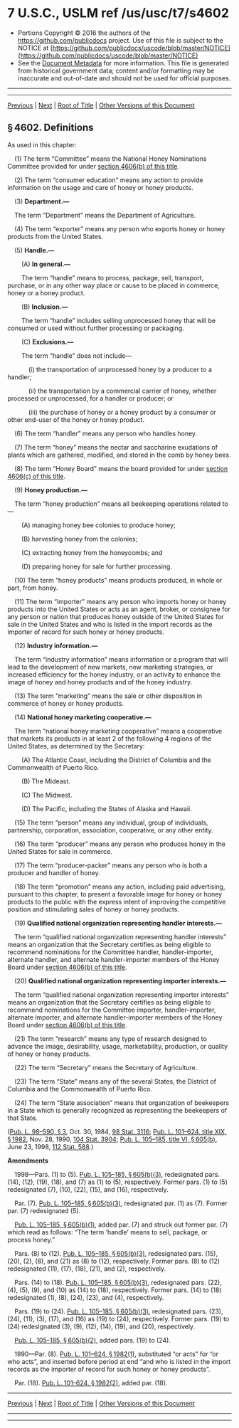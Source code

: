 ---
---

# 7 U.S.C., USLM ref /us/usc/t7/s4602

* Portions Copyright © 2016 the authors of the https://github.com/publicdocs project.
  Use of this file is subject to the NOTICE at [https://github.com/publicdocs/uscode/blob/master/NOTICE](https://github.com/publicdocs/uscode/blob/master/NOTICE)
* See the [Document Metadata](././../../../..//README.md) for more information.
  This file is generated from historical government data; content and/or formatting may be inaccurate and out-of-date and should not be used for official purposes.

----------
----------

[Previous](./../../../..//us/usc/t7/ch77/m__us_usc_t7_s4601.md) | [Next](./../../../..//us/usc/t7/ch77/m__us_usc_t7_s4603.md) | [Root of Title](./../../../../) | [Other Versions of this Document](https://publicdocs.github.io/go/links?ns=uslm&ref=%2Fus%2Fusc%2Ft7%2Fs4602)

## § 4602. Definitions

As used in this chapter:

    (1) The term “Committee” means the National Honey Nominations Committee provided for under [section 4606(b) of this title][/us/usc/t7/s4606/b].

    (2) The term “consumer education” means any action to provide information on the usage and care of honey or honey products.

    (3) __Department.—__ 

    The term “Department” means the Department of Agriculture.

    (4) The term “exporter” means any person who exports honey or honey products from the United States.

    (5) __Handle.—__ 

        (A) __In general.—__ 

        The term “handle” means to process, package, sell, transport, purchase, or in any other way place or cause to be placed in commerce, honey or a honey product.

        (B) __Inclusion.—__ 

        The term “handle” includes selling unprocessed honey that will be consumed or used without further processing or packaging.

        (C) __Exclusions.—__ 

        The term “handle” does not include—

            (i) the transportation of unprocessed honey by a producer to a handler;

            (ii) the transportation by a commercial carrier of honey, whether processed or unprocessed, for a handler or producer; or

            (iii) the purchase of honey or a honey product by a consumer or other end-user of the honey or honey product.

    (6) The term “handler” means any person who handles honey.

    (7) The term “honey” means the nectar and saccharine exudations of plants which are gathered, modified, and stored in the comb by honey bees.

    (8) The term “Honey Board” means the board provided for under [section 4606(c) of this title][/us/usc/t7/s4606/c].

    (9) __Honey production.—__ 

    The term “honey production” means all beekeeping operations related to—

        (A) managing honey bee colonies to produce honey;

        (B) harvesting honey from the colonies;

        (C) extracting honey from the honeycombs; and

        (D) preparing honey for sale for further processing.

    (10) The term “honey products” means products produced, in whole or part, from honey.

    (11) The term “importer” means any person who imports honey or honey products into the United States or acts as an agent, broker, or consignee for any person or nation that produces honey outside of the United States for sale in the United States and who is listed in the import records as the importer of record for such honey or honey products.

    (12) __Industry information.—__ 

    The term “industry information” means information or a program that will lead to the development of new markets, new marketing strategies, or increased efficiency for the honey industry, or an activity to enhance the image of honey and honey products and of the honey industry.

    (13) The term “marketing” means the sale or other disposition in commerce of honey or honey products.

    (14) __National honey marketing cooperative.—__ 

    The term “national honey marketing cooperative” means a cooperative that markets its products in at least 2 of the following 4 regions of the United States, as determined by the Secretary:

        (A) The Atlantic Coast, including the District of Columbia and the Commonwealth of Puerto Rico.

        (B) The Mideast.

        (C) The Midwest.

        (D) The Pacific, including the States of Alaska and Hawaii.

    (15) The term “person” means any individual, group of individuals, partnership, corporation, association, cooperative, or any other entity.

    (16) The term “producer” means any person who produces honey in the United States for sale in commerce.

    (17) The term “producer-packer” means any person who is both a producer and handler of honey.

    (18) The term “promotion” means any action, including paid advertising, pursuant to this chapter, to present a favorable image for honey or honey products to the public with the express intent of improving the competitive position and stimulating sales of honey or honey products.

    (19) __Qualified national organization representing handler interests.—__ 

    The term “qualified national organization representing handler interests” means an organization that the Secretary certifies as being eligible to recommend nominations for the Committee handler, handler-importer, alternate handler, and alternate handler-importer members of the Honey Board under [section 4606(b) of this title][/us/usc/t7/s4606/b].

    (20) __Qualified national organization representing importer interests.—__ 

    The term “qualified national organization representing importer interests” means an organization that the Secretary certifies as being eligible to recommend nominations for the Committee importer, handler-importer, alternate importer, and alternate handler-importer members of the Honey Board under [section 4606(b) of this title][/us/usc/t7/s4606/b].

    (21) The term “research” means any type of research designed to advance the image, desirability, usage, marketability, production, or quality of honey or honey products.

    (22) The term “Secretary” means the Secretary of Agriculture.

    (23) The term “State” means any of the several States, the District of Columbia and the Commonwealth of Puerto Rico.

    (24) The term “State association” means that organization of beekeepers in a State which is generally recognized as representing the beekeepers of that State.

([Pub. L. 98–590, § 3][/us/pl/98/590/s3], Oct. 30, 1984, [98 Stat. 3116][/us/stat/98/3116]; [Pub. L. 101–624, title XIX, § 1982][/us/pl/101/624/s1982], Nov. 28, 1990, [104 Stat. 3904][/us/stat/104/3904]; [Pub. L. 105–185, title VI, § 605(b)][/us/pl/105/185/s605/b], June 23, 1998, [112 Stat. 588][/us/stat/112/588].)

 __Amendments__ 

    1998—Pars. (1) to (5). [Pub. L. 105–185, § 605(b)(3)][/us/pl/105/185/s605/b/3], redesignated pars. (14), (12), (19), (18), and (7) as (1) to (5), respectively. Former pars. (1) to (5) redesignated (7), (10), (22), (15), and (16), respectively.

    Par. (7). [Pub. L. 105–185, § 605(b)(3)][/us/pl/105/185/s605/b/3], redesignated par. (1) as (7). Former par. (7) redesignated (5).

    [Pub. L. 105–185, § 605(b)(1)][/us/pl/105/185/s605/b/1], added par. (7) and struck out former par. (7) which read as follows: “The term ‘handle’ means to sell, package, or process honey.”

    Pars. (8) to (12). [Pub. L. 105–185, § 605(b)(3)][/us/pl/105/185/s605/b/3], redesignated pars. (15), (20), (2), (8), and (21) as (8) to (12), respectively. Former pars. (8) to (12) redesignated (11), (17), (18), (21), and (2), respectively.

    Pars. (14) to (18). [Pub. L. 105–185, § 605(b)(3)][/us/pl/105/185/s605/b/3], redesignated pars. (22), (4), (5), (9), and (10) as (14) to (18), respectively. Former pars. (14) to (18) redesignated (1), (8), (24), (23), and (4), respectively.

    Pars. (19) to (24). [Pub. L. 105–185, § 605(b)(3)][/us/pl/105/185/s605/b/3], redesignated pars. (23), (24), (11), (3), (17), and (16) as (19) to (24), respectively. Former pars. (19) to (24) redesignated (3), (9), (12), (14), (19), and (20), respectively.

    [Pub. L. 105–185, § 605(b)(2)][/us/pl/105/185/s605/b/2], added pars. (19) to (24).

    1990—Par. (8). [Pub. L. 101–624, § 1982(1)][/us/pl/101/624/s1982/1], substituted “or acts” for “or who acts”, and inserted before period at end “and who is listed in the import records as the importer of record for such honey or honey products”.

    Par. (18). [Pub. L. 101–624, § 1982(2)][/us/pl/101/624/s1982/2], added par. (18).

----------

[Previous](./../../../..//us/usc/t7/ch77/m__us_usc_t7_s4601.md) | [Next](./../../../..//us/usc/t7/ch77/m__us_usc_t7_s4603.md) | [Root of Title](./../../../../) | [Other Versions of this Document](https://publicdocs.github.io/go/links?ns=uslm&ref=%2Fus%2Fusc%2Ft7%2Fs4602)

----------
----------

[/us/usc/t7/s4606/b]: https://publicdocs.github.io/go/links?ns=uslm&ref=%2Fus%2Fusc%2Ft7%2Fs4606%2Fb
[/us/usc/t7/s4606/c]: https://publicdocs.github.io/go/links?ns=uslm&ref=%2Fus%2Fusc%2Ft7%2Fs4606%2Fc
[/us/usc/t7/s4606/b]: https://publicdocs.github.io/go/links?ns=uslm&ref=%2Fus%2Fusc%2Ft7%2Fs4606%2Fb
[/us/usc/t7/s4606/b]: https://publicdocs.github.io/go/links?ns=uslm&ref=%2Fus%2Fusc%2Ft7%2Fs4606%2Fb
[/us/pl/98/590/s3]: https://publicdocs.github.io/go/links?ns=uslm&ref=%2Fus%2Fpl%2F98%2F590%2Fs3
[/us/stat/98/3116]: https://publicdocs.github.io/go/links?ns=uslm&ref=%2Fus%2Fstat%2F98%2F3116
[/us/pl/101/624/s1982]: https://publicdocs.github.io/go/links?ns=uslm&ref=%2Fus%2Fpl%2F101%2F624%2Fs1982
[/us/stat/104/3904]: https://publicdocs.github.io/go/links?ns=uslm&ref=%2Fus%2Fstat%2F104%2F3904
[/us/pl/105/185/s605/b]: https://publicdocs.github.io/go/links?ns=uslm&ref=%2Fus%2Fpl%2F105%2F185%2Fs605%2Fb
[/us/stat/112/588]: https://publicdocs.github.io/go/links?ns=uslm&ref=%2Fus%2Fstat%2F112%2F588
[/us/pl/105/185/s605/b/3]: https://publicdocs.github.io/go/links?ns=uslm&ref=%2Fus%2Fpl%2F105%2F185%2Fs605%2Fb%2F3
[/us/pl/105/185/s605/b/3]: https://publicdocs.github.io/go/links?ns=uslm&ref=%2Fus%2Fpl%2F105%2F185%2Fs605%2Fb%2F3
[/us/pl/105/185/s605/b/1]: https://publicdocs.github.io/go/links?ns=uslm&ref=%2Fus%2Fpl%2F105%2F185%2Fs605%2Fb%2F1
[/us/pl/105/185/s605/b/3]: https://publicdocs.github.io/go/links?ns=uslm&ref=%2Fus%2Fpl%2F105%2F185%2Fs605%2Fb%2F3
[/us/pl/105/185/s605/b/3]: https://publicdocs.github.io/go/links?ns=uslm&ref=%2Fus%2Fpl%2F105%2F185%2Fs605%2Fb%2F3
[/us/pl/105/185/s605/b/3]: https://publicdocs.github.io/go/links?ns=uslm&ref=%2Fus%2Fpl%2F105%2F185%2Fs605%2Fb%2F3
[/us/pl/105/185/s605/b/2]: https://publicdocs.github.io/go/links?ns=uslm&ref=%2Fus%2Fpl%2F105%2F185%2Fs605%2Fb%2F2
[/us/pl/101/624/s1982/1]: https://publicdocs.github.io/go/links?ns=uslm&ref=%2Fus%2Fpl%2F101%2F624%2Fs1982%2F1
[/us/pl/101/624/s1982/2]: https://publicdocs.github.io/go/links?ns=uslm&ref=%2Fus%2Fpl%2F101%2F624%2Fs1982%2F2


